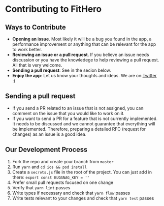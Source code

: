 # Contributing to FitHero

## Ways to Contribute

* **Opening an issue**. Most likely it will be a bug you found in the app, a performance improvement or anything that can be 
relevant for the app to work better.
* **Reviewing an issue or a pull request**. If you believe an issue needs discussion or you have the knowledege to help reviewing a pull request. All that is very welcome.
* **Sending a pull request**: See in the secion below.
* **Enjoy the app**: Let us know your thoughts and ideas. We are on [Twitter](https://twitter.com/fitheroapp) :)

## Sending a pull request

* If you send a PR related to an issue that is not assigned, you can comment on the issue that you would like to work on it.
* If you want to send a PR for a feature that is not currently implemented. It needs to be discussed and we cannot guarantee 
that everything will be implemented. Therefore, preparing a detailed RFC (request for changes) as an issue is a good idea.

## Our Development Process

1. Fork the repo and create your branch from `master`
2. Run `yarn` and `cd ios && pod install`
3. Create a `secrets.js` file in the root of the project. You can just add in there: `export const BUGSNAG_KEY = ''`
4. Prefer small pull requests focused on one change
5. Verify that `yarn lint` passes
6. Write types if necessary and check that `yarn flow` passes
7. Write tests relevant to your changes and check that `yarn test` passes
